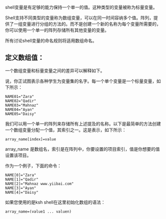 shell变量是有足够的能力保持一个单一的值。这种类型的变量被称为标量变量。

Shell支持不同类型的变量称为数组变量，可以在同一时间容纳多个值。阵列，提供了一组变量进行分组的方法的。而不是创建一个新的名称为每个变量所需要的，你可以使用一个单一的阵列存储所有其他变量的变量。

所有讨论shell变量的命名规则将适用数组命名。

## 定义数组值：
一个数组变量和标量变量之间的差异可以解释如下。

说，你正试图表示各种学生为变量集的名字。每一个单个变量是一个标量变量，如下所示：
```angular2html
NAME01="Zara"
NAME02="Qadir"
NAME03="Mahnaz"
NAME04="Ayan"
NAME05="Daisy"
```
我们可以用一个单一的阵列来存储所有上述提及的名称。以下是最简单的方法创建一个数组变量分配一个值，其索引之一。这是表示，如下所示：
```angular2html
array_name[index]=value
```
array_name 是数组名，索引是在阵列中，你要设置的项目索引，值是你想要的值设置该项目。 

作为一个例子，下面的命令：
```angular2html
NAME[0]="Zara"
NAME[1]="Qadir"
NAME[2]="Mahnaz www.yiibai.com"
NAME[3]="Ayan"
NAME[4]="Daisy"
```
如果您使用的是ksh shell在这里初始化数组的语法：
```angular2html
array_name=(value1 ... valuen)
```








